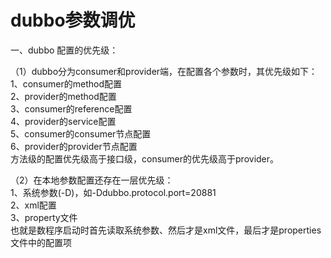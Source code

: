 # dubbo参数调优

一、dubbo 配置的优先级：  

（1）dubbo分为consumer和provider端，在配置各个参数时，其优先级如下：  
1、consumer的method配置   
2、provider的method配置  
3、consumer的reference配置  
4、provider的service配置  
5、consumer的consumer节点配置  
6、provider的provider节点配置  
方法级的配置优先级高于接口级，consumer的优先级高于provider。  

（2）在本地参数配置还存在一层优先级：  
1、系统参数(-D)，如-Ddubbo.protocol.port=20881  
2、xml配置  
3、property文件  
也就是数程序启动时首先读取系统参数、然后才是xml文件，最后才是properties文件中的配置项 


